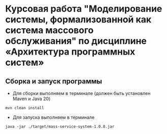 # Курсовая работа "Моделирование системы, формализованной как система массового обслуживания" по дисциплине «Архитектура программных систем»
## Сборка и запуск программы
- Для сборки выполняем в терминале (должен быть установлен Maven и Java 20)
```shell
mvn clean install
```
- Для запуска выполняем в терминале
```shell
java -jar ./target/mass-service-system-1.0.0.jar
```
